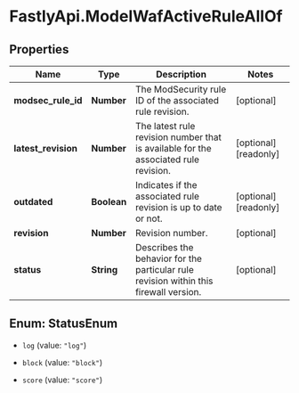 # FastlyApi.ModelWafActiveRuleAllOf

## Properties

Name | Type | Description | Notes
------------ | ------------- | ------------- | -------------
**modsec_rule_id** | **Number** | The ModSecurity rule ID of the associated rule revision. | [optional] 
**latest_revision** | **Number** | The latest rule revision number that is available for the associated rule revision. | [optional] [readonly] 
**outdated** | **Boolean** | Indicates if the associated rule revision is up to date or not. | [optional] [readonly] 
**revision** | **Number** | Revision number. | [optional] 
**status** | **String** | Describes the behavior for the particular rule revision within this firewall version. | [optional] 



## Enum: StatusEnum


* `log` (value: `"log"`)

* `block` (value: `"block"`)

* `score` (value: `"score"`)





